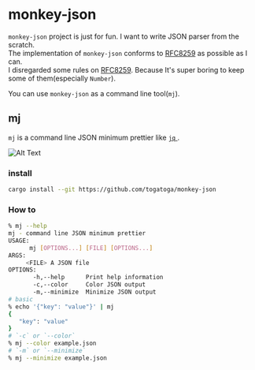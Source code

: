 # monkey-json

`monkey-json` project is just for fun. I want to write JSON parser from the scratch.  
The implementation of `monkey-json` conforms to [RFC8259](https://www.rfc-editor.org/rfc/rfc8259#section-2) as possible as I can.  
I disregarded some rules on [RFC8259](https://www.rfc-editor.org/rfc/rfc8259#section-2). Because It's super boring to keep some of them(especially `Number`).  

You can use `monkey-json` as a command line tool(`mj`).

## mj

`mj` is a command line JSON minimum prettier like [`jq` ](https://github.com/stedolan/jq).

![Alt Text](https://raw.githubusercontent.com/togatoga/monkey-json/main/demo.gif)


### install
```bash
cargo install --git https://github.com/togatoga/monkey-json
```

### How to

```bash
% mj --help                                                       
mj - command line JSON minimum prettier
USAGE:
      mj [OPTIONS...] [FILE] [OPTIONS...]
ARGS:
     <FILE> A JSON file
OPTIONS:
       -h,--help      Print help information
       -c,--color     Color JSON output
       -m,--minimize  Minimize JSON output
# basic
% echo '{"key": "value"}' | mj   
{
   "key": "value"
}
# `-c` or `--color`
% mj --color example.json
# `-m` or `--minimize`
% mj --minimize example.json
```
